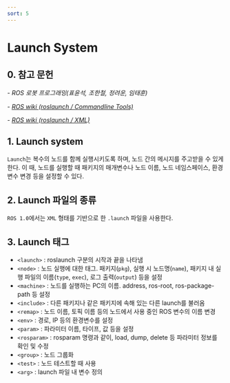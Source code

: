 ```yaml
---
sort: 5
---
```


# Launch System

## 0. 참고 문헌
*- ROS 로봇 프로그래밍(표윤석, 조한철, 정려운, 임태훈)*

*- [ROS wiki (roslaunch / Commandline Tools)](http://wiki.ros.org/roslaunch/Commandline%20Tools)*

*- [ROS wiki (roslaunch / XML)](http://wiki.ros.org/roslaunch/XML)*

## 1. Launch system
`Launch`는 복수의 노드를 함께 실행시키도록 하며, 노드 간의 메시지를 주고받을 수 있게 한다. 이 때, 노드를 실행할 때 패키지의 매개변수나 노드 이름, 노드 네임스페이스, 환경변수 변경 등을 설정할 수 있다.

## 2. Launch 파일의 종류
`ROS 1.0`에서는 `XML` 형태를 기반으로 한 `.launch` 파일을 사용한다.

## 3. Launch 태그
* `<launch>` : roslaunch 구분의 시작과 끝을 나타냄
* `<node>` : 노드 실행에 대한 태그. 패키지(`pkg`), 실행 시 노드명(`name`), 패키지 내 실행 파일의 이름(`type`, `exec`), 로그 출력(`output`) 등을 설정
* `<machine>` : 노드를 실행하는 PC의 이름. address, ros-root, ros-package-path 등 설정
* `<include>` : 다른 패키지나 같은 패키지에 속해 있는 다른 launch를 불러옴
* `<remap>` : 노드 이름, 토픽 이름 등의 노드에서 사용 중인 ROS 변수의 이름 변경
* `<env>` : 경로, IP 등의 환경변수를 설정
* `<param>` : 파라미터 이름, 타이프, 값 등을 설정
* `<rosparam>` : rosparam 명령과 같이, load, dump, delete 등 파라미터 정보를 확인 및 수정
* `<group>` : 노드 그룹화
* `<test>` : 노드 테스트할 때 사용
* `<arg>` : launch 파일 내 변수 정의